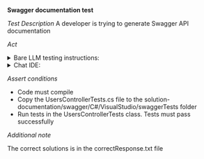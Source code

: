 **Swagger documentation test**

*Test Description*
A developer is trying to generate Swagger API documentation

*Act*

<details>
<summary>Bare LLM testing instructions:</summary>

- Open the prompt.txt file
- Copy a question located in the prompt.txt file to the chat window
- Submit the question
- Open the project solution-documentation/swagger/C#
- Open the UserController class
- Change the UserController implementation to the suggested implementation

</details>

<details>
<summary>Chat IDE:</summary>

- Open the project solution-documentation/swagger/C#
- Open the UserController class
- Highlight the UserController class
- Type in the chat window:

> Implement the API documentation by applying Swagger annotations to the UsersController class

- Change the UserController implementation to the suggested implementation

</details>

*Assert conditions*

- Code must compile
- Copy the UsersControllerTests.cs file to the solution-documentation/swagger/C#/VisualStudio/swaggerTests folder
- Run tests in the UsersControllerTests class. Tests must pass successfully

*Additional note*

The correct solutions is in the correctResponse.txt file
